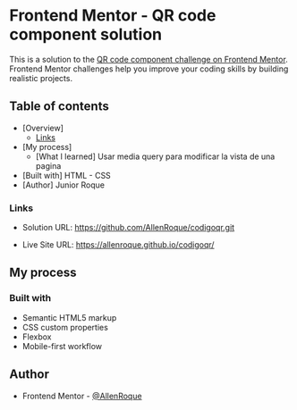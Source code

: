 # Frontend Mentor - QR code component solution

This is a solution to the [QR code component challenge on Frontend Mentor](https://www.frontendmentor.io/challenges/qr-code-component-iux_sIO_H). Frontend Mentor challenges help you improve your coding skills by building realistic projects.

## Table of contents

- [Overview]
  - [Links]()
- [My process]
  - [What I learned]
    Usar media query para modificar la vista de una pagina
- [Built with]
  HTML - CSS
- [Author]
  Junior Roque

### Links

- Solution URL:
  https://github.com/AllenRoque/codigoqr.git

- Live Site URL:
  https://allenroque.github.io/codigoqr/

## My process

### Built with

- Semantic HTML5 markup
- CSS custom properties
- Flexbox
- Mobile-first workflow

## Author

- Frontend Mentor - [@AllenRoque](https://www.frontendmentor.io/profile/AllenRoque)
